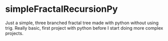 # simpleFractalRecursionPy

Just a simple, three branched fractal tree made with python without using trig. Really basic, first project with python before I start doing more complex projects.
